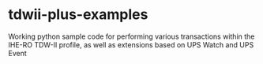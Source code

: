 # tdwii-plus-examples
Working python sample code for performing various transactions within the IHE-RO TDW-II profile, as well as extensions based on UPS Watch and UPS Event
